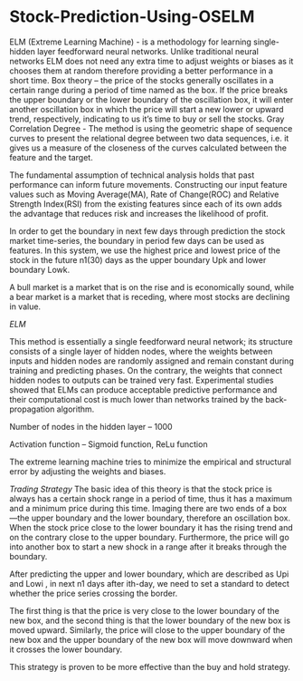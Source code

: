 # Stock-Prediction-Using-OSELM
ELM (Extreme Learning Machine) - is a methodology for learning single-hidden layer feedforward neural networks. Unlike traditional neural networks ELM does not need any extra time to adjust weights or biases as it chooses them at random therefore providing a better performance in a short time.
Box theory – the price of the stocks generally oscillates in a certain range during a period of time named as the box. If the price breaks the upper boundary or the lower boundary of the oscillation box, it will enter another oscillation box in which the price will start a new lower or upward trend, respectively, indicating to us it’s time to buy or sell the stocks.
Gray Correlation Degree - The method is using the geometric shape of sequence curves to present the relational degree between two data sequences, i.e. it gives us a measure of the closeness of the curves calculated between the feature and the target.

The fundamental assumption of technical analysis holds that past performance can inform future movements. Constructing our input feature values such as Moving Average(MA), Rate of Change(ROC) and Relative Strength Index(RSI) from the existing features since each of its own adds the advantage that reduces risk and increases the likelihood of profit. 

In order to get the boundary in next few days through prediction the stock market time-series, the boundary in period few days can be used as features. In this system, we use the highest price and lowest price of the stock in the future n1(30) days as the upper boundary Upk and lower boundary Lowk. 

A bull market is a market that is on the rise and is economically sound, while a bear market is a market that is receding, where most stocks are declining in value.

*ELM*

This method is essentially a single feedforward neural network; its structure consists of a single layer of hidden nodes, where the weights between inputs and hidden nodes are randomly assigned and remain constant during training and predicting phases. On the contrary, the weights that connect hidden nodes to outputs can be trained very fast. Experimental studies showed that ELMs can produce acceptable predictive performance and their computational cost is much lower than networks trained by the back-propagation algorithm.

Number of nodes in the hidden layer – 1000

Activation function – Sigmoid function, ReLu function

The extreme learning machine tries to minimize the empirical and structural error by adjusting the weights and biases. 

*Trading Strategy*
The basic idea of this theory is that the stock price is always has a certain shock range in a period of time, thus it has a maximum and a minimum price during this time. Imaging there are two ends of a box—the upper boundary and the lower boundary, therefore an oscillation box. When the stock price close to the lower boundary it has the rising trend and on the contrary close to the upper boundary. Furthermore, the price will go into another box to start a new shock in a range after it breaks through the boundary. 

After predicting the upper and lower boundary, which are described as Upi and Lowi , in next n1 days after ith-day, we need to set a standard to detect whether the price series crossing the border.

The first thing is that the price is very close to the lower boundary of the new box, and the second thing is that the lower boundary of the new box is moved upward. Similarly, the price will close to the upper boundary of the new box and the upper boundary of the new box will move downward when it crosses the lower boundary. 

This strategy is proven to be more effective than the buy and hold strategy.

